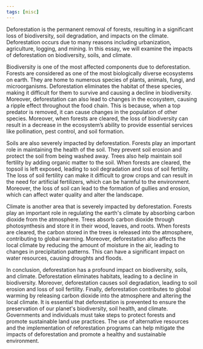 ```yaml
---
tags: [misc]
---
```

Deforestation is the permanent removal of forests, resulting in a significant loss of biodiversity, soil degradation, and impacts on the climate. Deforestation occurs due to many reasons including urbanization, agriculture, logging, and mining. In this essay, we will examine the impacts of deforestation on biodiversity, soils, and climate.

Biodiversity is one of the most affected components due to deforestation. Forests are considered as one of the most biologically diverse ecosystems on earth. They are home to numerous species of plants, animals, fungi, and microorganisms. Deforestation eliminates the habitat of these species, making it difficult for them to survive and causing a decline in biodiversity. Moreover, deforestation can also lead to changes in the ecosystem, causing a ripple effect throughout the food chain. This is because, when a top predator is removed, it can cause changes in the population of other species. Moreover, when forests are cleared, the loss of biodiversity can result in a decrease in the ecosystem’s ability to provide essential services like pollination, pest control, and soil formation.

Soils are also severely impacted by deforestation. Forests play an important role in maintaining the health of the soil. They prevent soil erosion and protect the soil from being washed away. Trees also help maintain soil fertility by adding organic matter to the soil. When forests are cleared, the topsoil is left exposed, leading to soil degradation and loss of soil fertility. The loss of soil fertility can make it difficult to grow crops and can result in the need for artificial fertilizers, which can be harmful to the environment. Moreover, the loss of soil can lead to the formation of gullies and erosion, which can affect water quality and alter the landscape.

Climate is another area that is severely impacted by deforestation. Forests play an important role in regulating the earth's climate by absorbing carbon dioxide from the atmosphere. Trees absorb carbon dioxide through photosynthesis and store it in their wood, leaves, and roots. When forests are cleared, the carbon stored in the trees is released into the atmosphere, contributing to global warming. Moreover, deforestation also affects the local climate by reducing the amount of moisture in the air, leading to changes in precipitation patterns. This can have a significant impact on water resources, causing droughts and floods.

In conclusion, deforestation has a profound impact on biodiversity, soils, and climate. Deforestation eliminates habitats, leading to a decline in biodiversity. Moreover, deforestation causes soil degradation, leading to soil erosion and loss of soil fertility. Finally, deforestation contributes to global warming by releasing carbon dioxide into the atmosphere and altering the local climate. It is essential that deforestation is prevented to ensure the preservation of our planet's biodiversity, soil health, and climate. Governments and individuals must take steps to protect forests and promote sustainable land use practices. The use of alternative resources and the implementation of reforestation programs can help mitigate the impacts of deforestation and promote a healthy and sustainable environment.
